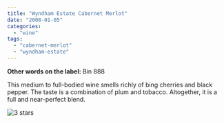 ```yaml
---
title: "Wyndham Estate Cabernet Merlot"
date: "2008-01-05"
categories:
  - "wine"
tags:
  - "cabernet-merlot"
  - "wyndham-estate"
---
```


**Other words on the label:** Bin 888

This medium to full-bodied wine smells richly of bing cherries and black pepper. The taste is a combination of plum and tobacco. Altogether, it is a full and near-perfect blend.

![3 stars](http://s3.amazonaws.com/thegourmez-wpmedia/2009/02/rating_avocado1.gif "rating_avocado1")
